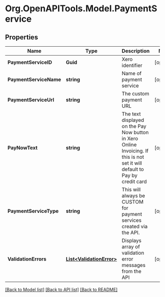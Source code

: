 # Org.OpenAPITools.Model.PaymentService

## Properties

Name | Type | Description | Notes
------------ | ------------- | ------------- | -------------
**PaymentServiceID** | **Guid** | Xero identifier | [optional] 
**PaymentServiceName** | **string** | Name of payment service | [optional] 
**PaymentServiceUrl** | **string** | The custom payment URL | [optional] 
**PayNowText** | **string** | The text displayed on the Pay Now button in Xero Online Invoicing. If this is not set it will default to Pay by credit card | [optional] 
**PaymentServiceType** | **string** | This will always be CUSTOM for payment services created via the API. | [optional] 
**ValidationErrors** | [**List&lt;ValidationError&gt;**](ValidationError.md) | Displays array of validation error messages from the API | [optional] 

[[Back to Model list]](../README.md#documentation-for-models) [[Back to API list]](../README.md#documentation-for-api-endpoints) [[Back to README]](../README.md)


